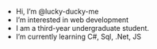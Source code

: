 - Hi, I’m @lucky-ducky-me
- I’m interested in web development
- I am a third-year undergraduate student.
- I’m currently learning C#, Sql, .Net, JS




<!---
lucky-ducky-me/lucky-ducky-me is a ✨ special ✨ repository because its `README.md` (this file) appears on your GitHub profile.
You can click the Preview link to take a look at your changes.
--->
